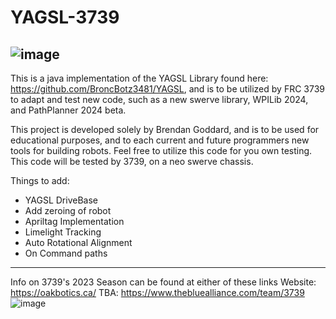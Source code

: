 # YAGSL-3739 
![image](https://github.com/Brendan302002/YAGSL-3739/assets/113969780/7155b1a8-cfe8-416b-a215-5827dc70d930)
-------------------------------------------------------------------------------------------

This is a java implementation of the YAGSL Library found here: https://github.com/BroncBotz3481/YAGSL, 
and is to be utilized by FRC 3739 to adapt and test new code, such as a new swerve library, WPILib 
2024, and PathPlanner 2024 beta.

This project is developed solely by Brendan Goddard, and is to be used for educational purposes, and 
to each current and future programmers new tools for building robots. Feel free to utilize this code 
for you own testing. This code will be tested by 3739, on a neo swerve chassis.

Things to add:
- YAGSL DriveBase                            
- Add zeroing of robot
- Apriltag Implementation                            
- Limelight Tracking
- Auto Rotational Alignment
- On Command paths
--------------------------------------------------------------------------------------------
Info on 3739's 2023 Season can be found at either of these links
Website: https://oakbotics.ca/
TBA: https://www.thebluealliance.com/team/3739
![image](https://github.com/Brendan302002/YAGSL-3739/assets/113969780/5c5c4fa9-c580-4e67-a430-efd4e9688d5d)

